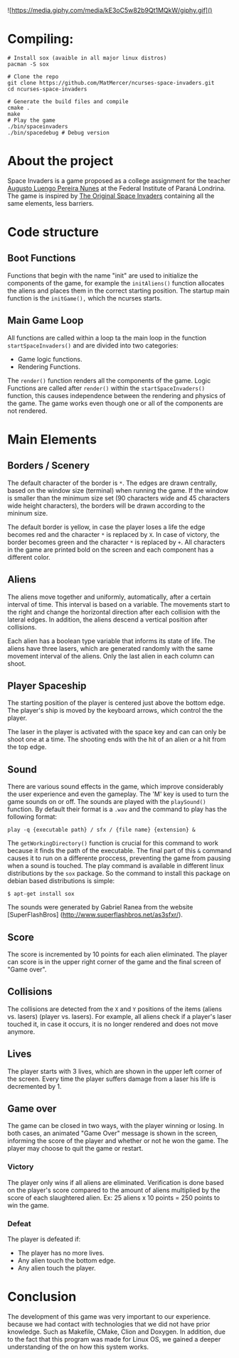 ![https://media.giphy.com/media/kE3oC5w82b9Qt1MQkW/giphy.gif]()

# Compiling:

    # Install sox (avaible in all major linux distros)
    pacman -S sox
    
    # Clone the repo
    git clone https://github.com/MatMercer/ncurses-space-invaders.git
    cd ncurses-space-invaders
    
    # Generate the build files and compile
    cmake .
    make
    # Play the game
    ./bin/spaceinvaders
    ./bin/spacedebug # Debug version

# About the project

Space Invaders is a game proposed as a college assignment for the teacher
[Augusto Luengo Pereira Nunes](http://www.inf.ufrgs.br/~alpnunes/index.html)
at the Federal Institute of Paraná Londrina. The game is inspired by [The Original Space Invaders](https://en.wikipedia.org/wiki/Space_Invaders) containing
all the same elements, less barriers.

# Code structure

## Boot Functions

Functions that begin with the name "init" are used to initialize the
components of the game, for example the `initAliens()` function allocates the
aliens and places them in the correct starting position. The startup main function
is the `initGame(),` which the ncurses starts.

## Main Game Loop

All functions are called within a loop ta the main loop in the function
`startSpaceInvaders()` and are divided into two categories:

* Game logic functions.
* Rendering Functions.

The `render()` function renders all the components of the game. Logic Functions
are called after `render()` within the `startSpaceInvaders()` function, this
causes independence between the rendering and physics of the game. The game works
even though one or all of the components are not rendered.

# Main Elements

## Borders / Scenery

The default character of the border is `*`. The edges are drawn centrally,
based on the window size (terminal) when running the game. If the window
is smaller than the minimum size set (90 characters wide and 45 characters wide
height characters), the borders will be drawn according to the mininum size.

The default border is yellow, in case the player loses a life the edge becomes
red and the character `*` is replaced by `X`. In case of victory, the border becomes green 
and the character `*` is replaced by `+`.
All characters in the game are printed bold on the screen and each component
has a different color.


## Aliens

The aliens move together and uniformly, automatically, after a
certain interval of time. This interval is based on a variable.
The movements start to the right and change the
horizontal direction after each collision with the lateral edges. In addition, the
aliens descend a vertical position after collisions.

Each alien has a boolean type variable that informs its state of life. The
aliens have three lasers, which are generated randomly with the same
movement interval of the aliens. Only the last alien in each
column can shoot.

## Player Spaceship

The starting position of the player is centered just above the bottom edge.
The player's ship is moved by the keyboard arrows, which control the
the player.

The laser in the player is activated with the space key and can can only
be shoot one at a time. The shooting ends with the
hit of an alien or a hit from the top edge.

## Sound

There are various sound effects in the game, which improve considerably
the user experience and even the gameplay. The 'M' key is used
to turn the game sounds on or off. The sounds are played with the
`playSound()` function. By default their format is a `.wav` and the
command to play has the following format:

    play -q {executable path} / sfx / {file name} {extension} &

The `getWorkingDirectory()` function is crucial for this command to work because it
finds the path of the executable. The final part of this `&` command causes
it to run on a differente proccess, preventing the game from pausing when a sound is
touched. The play command is available in different linux distributions by the
`sox` package. So the command to install this package on debian based distributions is simple:

    $ apt-get install sox

The sounds were generated by Gabriel Ranea from the website
[SuperFlashBros] (http://www.superflashbros.net/as3sfxr/).

## Score

The score is incremented by 10 points for each alien eliminated. The player can
score is in the upper right corner of the game and the final screen of
"Game over".

## Collisions

The collisions are detected from the `X` and `Y` positions of the items (aliens vs.
lasers) (player vs. lasers). For example, all aliens check
if a player's laser touched it, in case it occurs, it is no longer
rendered and does not move anymore.

## Lives

The player starts with 3 lives, which are shown in the upper left corner of the
screen. Every time the player suffers damage from a laser his life is
decremented by 1.

## Game over

The game can be closed in two ways, with the player winning or
losing. In both cases, an animated "Game Over" message is shown in the
screen, informing the score of the player and whether or not he won the game. The
player may choose to quit the game or restart.

### Victory

The player only wins if all aliens are eliminated. Verification is done
based on the player's score compared to the amount of aliens
multiplied by the score of each slaughtered alien. Ex: 25 aliens x 10 points =
250 points to win the game.

### Defeat

The player is defeated if:

* The player has no more lives. 
* Any alien touch the bottom edge.
* Any alien touch the player.

# Conclusion

The development of this game was very important to our experience.
because we had contact with technologies that we did not have prior knowledge.
Such as Makefile, CMake, Clion and Doxygen. In addition, due to the fact that this
program was made for Linux OS, we gained a deeper understanding of the
on how this system works.

